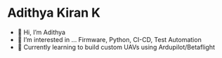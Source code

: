 # Adithya Kiran K

- 👋 Hi, I’m Adithya
- 👀 I’m interested in ... Firmware, Python, CI-CD, Test Automation
- 🚁 Currently learning to build custom UAVs using Ardupilot/Betaflight

<!---
adithyakirank/adithyakirank is a ✨ special ✨ repository because its `README.md` (this file) appears on your GitHub profile.
You can click the Preview link to take a look at your changes.
--->
